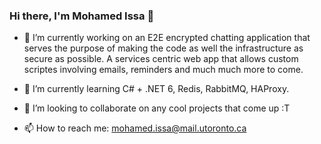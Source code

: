 ### Hi there, I'm Mohamed Issa 👋


- 🔭 I’m currently working on an E2E encrypted chatting application that serves the purpose of making the code as well the infrastructure as secure as possible. A services centric web app that allows custom scriptes involving emails, reminders and much much more to come.
    



- 🌱 I’m currently learning C# + .NET 6, Redis, RabbitMQ, HAProxy. 
- 👯 I’m looking to collaborate on any cool projects that come up :T
- 📫 How to reach me: mohamed.issa@mail.utoronto.ca


